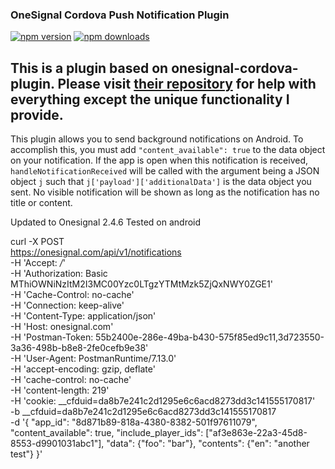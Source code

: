 ### OneSignal Cordova Push Notification Plugin
[![npm version](https://img.shields.io/npm/v/onesignal-silent-cordova-plugin.svg)](https://www.npmjs.com/package/onesignal-silent-cordova-plugin)
[![npm downloads](https://img.shields.io/npm/dm/onesignal-silent-cordova-plugin.svg)](https://www.npmjs.com/package/onesignal-silent-cordova-plugin)
 
## This is a plugin based on onesignal-cordova-plugin. Please visit [their repository](https://github.com/OneSignal/OneSignal-Cordova-SDK) for help with everything except the unique functionality I provide.
This plugin allows you to send background notifications on Android. To accomplish this, you must add `"content_available": true` to the data object on your notification. If the app is open when this notification is received, `handleNotificationReceived` will be called with the argument being a JSON object `j` such that `j['payload']['additionalData']` is the data object you sent. No visible notification will be shown as long as the notification has no title or content.
 
 
 Updated to Onesignal 2.4.6
Tested on android

curl -X POST \
  https://onesignal.com/api/v1/notifications \
  -H 'Accept: */*' \
  -H 'Authorization: Basic MThiOWNiNzItM2I3MC00Yzc0LTgzYTMtMzk5ZjQxNWY0ZGE1' \
  -H 'Cache-Control: no-cache' \
  -H 'Connection: keep-alive' \
  -H 'Content-Type: application/json' \
  -H 'Host: onesignal.com' \
  -H 'Postman-Token: 55b2400e-286e-49ba-b430-575f85ed9c11,3d723550-3a36-498b-b8e8-2fe0cefb9e38' \
  -H 'User-Agent: PostmanRuntime/7.13.0' \
  -H 'accept-encoding: gzip, deflate' \
  -H 'cache-control: no-cache' \
  -H 'content-length: 219' \
  -H 'cookie: __cfduid=da8b7e241c2d1295e6c6acd8273dd3c141555170817' \
  -b __cfduid=da8b7e241c2d1295e6c6acd8273dd3c141555170817 \
  -d '{
  "app_id": "8d871b89-818a-4380-8382-501f97611079",
  "content_available": true,
  "include_player_ids": ["af3e863e-22a3-45d8-8553-d9901031abc1"],
  "data": {"foo": "bar"},
  "contents": {"en": "another test"}
}'
